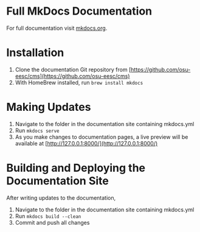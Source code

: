 # Full MkDocs Documentation

For full documentation visit [mkdocs.org](http://mkdocs.org).

# Installation

1. Clone the documentation Git repository from [https://github.com/osu-eesc/cms](https://github.com/osu-eesc/cms)
2. With HomeBrew installed, run `brew install mkdocs`

# Making Updates

1. Navigate to the folder in the documentation site containing mkdocs.yml
2. Run `mkdocs serve`
3. As you make changes to documentation pages, a live preview will be available at [http://127.0.0.1:8000/](http://127.0.0.1:8000/)

# Building and Deploying the Documentation Site

After writing updates to the documentation,

1. Navigate to the folder in the documentation site containing mkdocs.yml
2. Run `mkdocs build --clean`
3. Commit and push all changes
